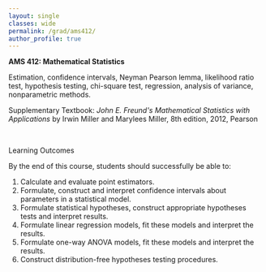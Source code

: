 ```yaml
---
layout: single
classes: wide
permalink: /grad/ams412/
author_profile: true
---
```


**AMS 412: Mathematical Statistics**

Estimation, confidence intervals, Neyman Pearson lemma, likelihood ratio test, hypothesis testing, chi-square test, regression, analysis of variance, nonparametric methods.

Supplementary Textbook: *John E. Freund's Mathematical Statistics with Applications* by Irwin Miller and Marylees Miller, 8th edition, 2012, Pearson
 
<br/>

Learning Outcomes

By the end of this course, students should successfully be able to:
1. Calculate and evaluate point estimators.
2. Formulate, construct and interpret confidence intervals about parameters in a statistical model.
3. Formulate statistical hypotheses, construct appropriate hypotheses tests and interpret results.
4. Formulate linear regression models, fit these models and interpret the results.
5. Formulate one-way ANOVA models, fit these models and interpret the results.
6. Construct distribution-free hypotheses testing procedures.
